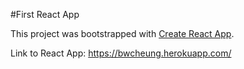 #First React App

This project was bootstrapped with [Create React App](https://github.com/facebook/create-react-app).

Link to React App: https://bwcheung.herokuapp.com/ 
